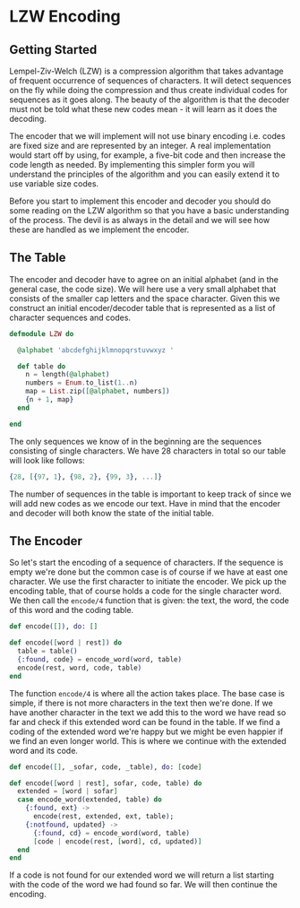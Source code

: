 # LZW Encoding

## Getting Started

Lempel-Ziv-Welch \(LZW\) is a compression algorithm that takes advantage of frequent occurrence of sequences of characters. It will detect sequences on the fly while doing the compression and thus create individual codes for sequences as it goes along. The beauty of the algorithm is that the decoder must not be told what these new codes mean - it will learn as it does the decoding.

The encoder that we will implement will not use binary encoding i.e. codes are fixed size and are represented by an integer. A real implementation would start off by using, for example, a five-bit code and then increase the code length as needed. By implementing this simpler form you will understand the principles of the algorithm and you can easily extend it to use variable size codes.

Before you start to implement this encoder and decoder you should do some reading on the LZW algorithm so that you have a basic understanding of the process. The devil is as always in the detail and we will see how these are handled as we implement the encoder.

## The Table

The encoder and decoder have to agree on an initial alphabet \(and in the general case, the code size\). We will here use a very small alphabet that consists of the smaller cap letters and the space character. Given this we construct an initial encoder/decoder table that is represented as a list of character sequences and codes.

```elixir
defmodule LZW do

  @alphabet 'abcdefghijklmnopqrstuvwxyz '

  def table do
    n = length(@alphabet)
    numbers = Enum.to_list(1..n)
    map = List.zip([@alphabet, numbers])
    {n + 1, map}
  end

end
```

The only sequences we know of in the beginning are the sequences consisting of single characters. We have 28 characters in total so our table will look like follows:

```elixir
{28, [{97, 1}, {98, 2}, {99, 3}, ...]}
```

The number of sequences in the table is important to keep track of since we will add new codes as we encode our text. Have in mind that the encoder and decoder will both know the state of the initial table.

## The Encoder

So let's start the encoding of a sequence of characters. If the sequence is empty we're done but the common case is of course if we have at east one character. We use the first character to initiate the encoder. We pick up the encoding table, that of course holds a code for the single character word. We then call the `encode/4` function that is given: the text, the word, the code of this word and the coding table.

```elixir
def encode([]), do: []

def encode([word | rest]) do
  table = table()
  {:found, code} = encode_word(word, table)
  encode(rest, word, code, table)
end
```

The function `encode/4` is where all the action takes place. The base case is simple, if there is not more characters in the text then we're done. If we have another character in the text we add this to the word we have read so far and check if this extended word can be found in the table. If we find a coding of the extended word we're happy but we might be even happier if we find an even longer world. This is where we continue with the extended word and its code.

```elixir
def encode([], _sofar, code, _table), do: [code]

def encode([word | rest], sofar, code, table) do
  extended = [word | sofar]
  case encode_word(extended, table) do
    {:found, ext} ->
      encode(rest, extended, ext, table);
    {:notfound, updated} ->
      {:found, cd} = encode_word(word, table)
      [code | encode(rest, [word], cd, updated)]
  end
end
```

If a code is not found for our extended word we will return a list starting with the code of the word we had found so far. We will then continue the encoding.

